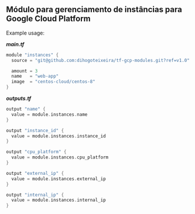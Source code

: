 Módulo para gerenciamento de instâncias para Google Cloud Platform
---

Example usage:

***main.tf***
```go
module "instances" {
  source = "git@github.com:dihogoteixeira/tf-gcp-modules.git?ref=v1.0"

  amount = 3
  name   = "web-app"
  image  = "centos-cloud/centos-8"
}
```

***outputs.tf***
```go
output "name" {
  value = module.instances.name
}

output "instance_id" {
  value = module.instances.instance_id
}

output "cpu_platform" {
  value = module.instances.cpu_platform
}

output "external_ip" {
  value = module.instances.external_ip
}

output "internal_ip" {
  value = module.instances.internal_ip
}
```
